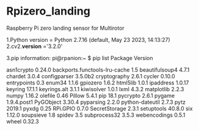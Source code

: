 # Rpizero_landing
Raspberry Pi zero landing sensor for Multirotor

1.Python version = Python 2.7.16 (default, May 23 2023, 14:13:27)
2.cv2.__version__ ='3.2.0'

3.pip information:
pi@rpanion:~ $ pip list
Package                       Version

asn1crypto                    0.24.0
backports.functools-lru-cache 1.5
beautifulsoup4                4.7.1
chardet                       3.0.4
configparser                  3.5.0b2
cryptography                  2.6.1
cycler                        0.10.0
entrypoints                   0.3
enum34                        1.1.6
gpiozero                      1.6.2
html5lib                      1.0.1
ipaddress                     1.0.17
keyring                       17.1.1
keyrings.alt                  3.1.1
kiwisolver                    1.0.1
lxml                          4.3.2
matplotlib                    2.2.3
numpy                         1.16.2
olefile                       0.46
Pillow                        5.4.1
pip                           18.1
pycrypto                      2.6.1
pygame                        1.9.4.post1
PyGObject                     3.30.4
pyparsing                     2.2.0
python-dateutil               2.7.3
pytz                          2019.1
pyxdg                         0.25
RPi.GPIO                      0.7.0
SecretStorage                 2.3.1
setuptools                    40.8.0
six                           1.12.0
soupsieve                     1.8
spidev                        3.5
subprocess32                  3.5.3
webencodings                  0.5.1
wheel                         0.32.3

